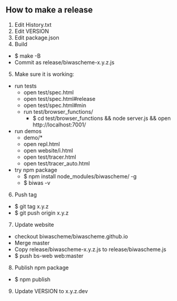 ## How to make a release

1. Edit History.txt
2. Edit VERSION
3. Edit package.json
4. Build
  - $ make -B
  - Commit as release/biwascheme-x.y.z.js
5. Make sure it is working:
  - run tests
    - open test/spec.html
    - open test/spec.html#release
    - open test/spec.html#min
    - run test/browser_functions/
      - $ cd test/browser_functions && node server.js && open http://localhost:7001/
  - run demos
    - demo/*
    - open repl.html
    - open website/i.html
    - open test/tracer.html
    - open test/tracer_auto.html
  - try npm package
    - $ npm install node_modules/biwascheme/ -g
    - $ biwas -v
6. Push tag
  - $ git tag x.y.z
  - $ git push origin x.y.z
7. Update website
  - checkout biwascheme/biwascheme.github.io
  - Merge master
  - Copy release/biwascheme-x.y.z.js to release/biwascheme.js
  - $ push bs-web web:master
8. Publish npm package
  - $ npm publish
9. Update VERSION to x.y.z.dev
